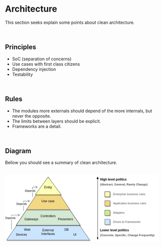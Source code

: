 # Architecture
This section seeks explain some points about clean architecture.

<br/>

## Principles
- SoC (separation of concerns)
- Use cases with first class citizens
- Dependency injection
- Testability

<br/>

## Rules
- The modules more externals should depend of the more internals, but never the opposite.
- The limits between layers should be explicit.
- Frameworks are a detail.

<br/>

## Diagram
Bellow you should see a summary of clean architecture. 

<br/>

<img src="architecture.png"/>

<br/>
<!-- WIP -->
<!-- ## Request flow
## Layers
## Relationship bettwen layers
## Implementation
## More about -->


<br/>
